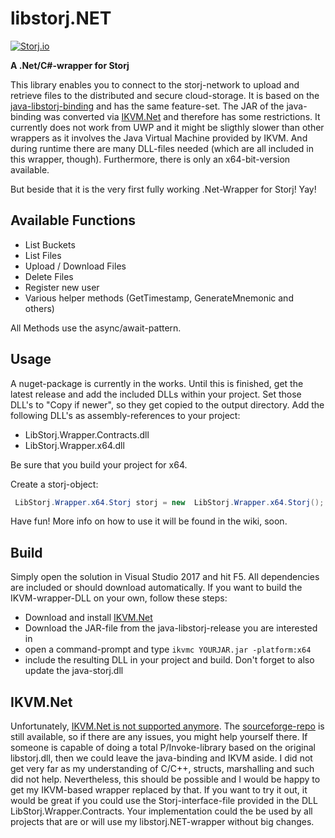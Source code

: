 # libstorj.NET
[![Storj.io](https://storj.io/img/storj-badge.svg)](https://storj.io)

**A .Net/C#-wrapper for Storj**

This library enables you to connect to the storj-network to upload and retrieve files to the distributed and secure cloud-storage. It is based on the [java-libstorj-binding](https://github.com/Storj/java-libstorj) and has the same feature-set. The JAR of the java-binding was converted via [IKVM.Net](https://www.ikvm.net/) and therefore has some restrictions. It currently does not work from UWP and it might be sligthly slower than other wrappers as it involves the Java Virtual Machine provided by IKVM. And during runtime there are many DLL-files needed (which are all included in this wrapper, though). Furthermore, there is only an x64-bit-version available.

But beside that it is the very first fully working .Net-Wrapper for Storj! Yay!

## Available Functions

* List Buckets
* List Files
* Upload / Download Files
* Delete Files
* Register new user
* Various helper methods (GetTimestamp, GenerateMnemonic and others)

All Methods use the async/await-pattern.

## Usage

A nuget-package is currently in the works. Until this is finished, get the latest release and add the included DLLs within your project. Set those DLL's to "Copy if newer", so they get copied to the output directory. Add the following DLL's as assembly-references to your project:

* LibStorj.Wrapper.Contracts.dll
* LibStorj.Wrapper.x64.dll

Be sure that you build your project for x64.

Create a storj-object:

```csharp
 LibStorj.Wrapper.x64.Storj storj = new  LibStorj.Wrapper.x64.Storj();
```
 
 Have fun! More info on how to use it will be found in the wiki, soon.
 
 ## Build
 
 Simply open the solution in Visual Studio 2017 and hit F5. All dependencies are included or should download automatically. If you want to build the IKVM-wrapper-DLL on your own, follow these steps:
 * Download and install [IKVM.Net](https://www.ikvm.net/)
 * Download the JAR-file from the java-libstorj-release you are interested in
 * open a command-prompt and type `ikvmc YOURJAR.jar -platform:x64`
 * include the resulting DLL in your project and build. Don't forget to also update the java-storj.dll
 
 ## IKVM.Net
 
Unfortunately, [IKVM.Net is not supported anymore](http://weblog.ikvm.net/). The [sourceforge-repo](https://sourceforge.net/projects/ikvm/files/) is still available, so if there are any issues, you might help yourself there. If someone is capable of doing a total P/Invoke-library based on the original libstorj.dll, then we could leave the java-binding and IKVM aside. I did not get very far as my understanding of C/C++, structs, marshalling and such did not help. Nevertheless, this should be possible and I would be happy to get my IKVM-based wrapper replaced by that. If you want to try it out, it would be great if you could use the Storj-interface-file provided in the DLL LibStorj.Wrapper.Contracts. Your implementation could the be used by all projects that are or will use my libstorj.NET-wrapper without big changes.
